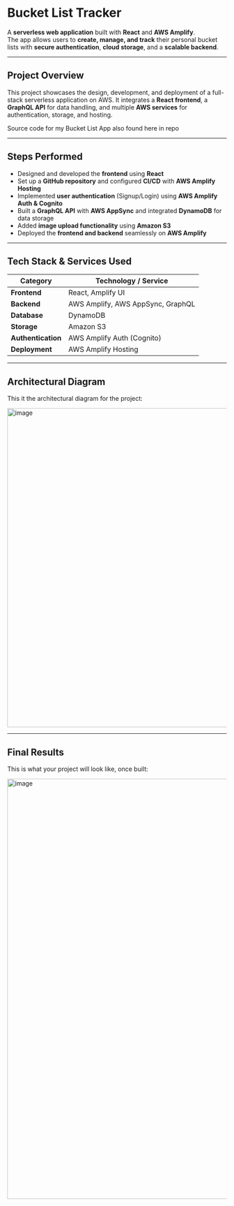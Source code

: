 # Bucket List Tracker

A **serverless web application** built with **React** and **AWS Amplify**.  
The app allows users to **create, manage, and track** their personal bucket lists with **secure authentication**, **cloud storage**, and a **scalable backend**.

---

## Project Overview  
This project showcases the design, development, and deployment of a full-stack serverless application on AWS. 
It integrates a **React frontend**, a **GraphQL API** for data handling, and multiple **AWS services** for authentication, storage, and hosting.

Source code for my Bucket List App also found here in repo

---

## Steps Performed 
- Designed and developed the **frontend** using **React**  
- Set up a **GitHub repository** and configured **CI/CD** with **AWS Amplify Hosting**  
- Implemented **user authentication** (Signup/Login) using **AWS Amplify Auth & Cognito**  
- Built a **GraphQL API** with **AWS AppSync** and integrated **DynamoDB** for data storage  
- Added **image upload functionality** using **Amazon S3**  
- Deployed the **frontend and backend** seamlessly on **AWS Amplify**

---

## Tech Stack & Services Used  

| **Category**     | **Technology / Service** |
|------------------|---------------------------|
| **Frontend**     | React, Amplify UI |
| **Backend**      | AWS Amplify, AWS AppSync, GraphQL |
| **Database**     | DynamoDB |
| **Storage**      | Amazon S3 |
| **Authentication** | AWS Amplify Auth (Cognito) |
| **Deployment**   | AWS Amplify Hosting |

---

## Architectural Diagram
This it the architectural diagram for the project:

<img width="1607" height="731" alt="image" src="https://github.com/user-attachments/assets/c9e8720f-b894-43c6-a866-885133dbe729" />

---

## Final Results
This is what your project will look like, once built:

<img width="1867" height="963" alt="image" src="https://github.com/user-attachments/assets/937e9943-4a7b-42b8-9e14-dd3708e15855" />

